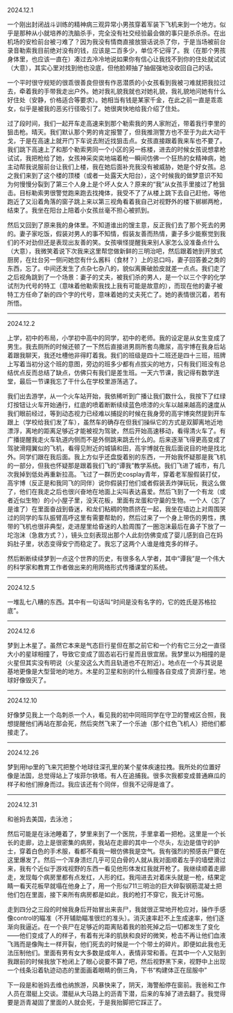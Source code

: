 2024.12.1

一个刚出封闭战斗训练的精神病三观异常小男孩穿着军装下飞机来到一个地方。似乎是那种从小就培养的洗脑杀手，完全没有社交经验最会做的事只是杀杀杀。在出机场的安检前台被刁难了？因为我没有情商直接放狠话说杀了你，于是当场被前台录音勒索我目前绝对没有的钱，应该是二百多少，单位不记得了。我（在那个男孩身体里，也应该一直在）凑过去冷冷地说如果你有信心让我找不到你的住处就试试（大意），其实心里对找到他也没底，但他脸颊抽了抽倔强地没收回自己的话。

一个平时很守规矩的很乖很善良但很有作恶潜质的小女孩看到我被刁难就把我拉过去，牵着我的手带我走出户外。她对我礼貌我就也对她礼貌，我礼貌地问她有什么好住处（安静，价格适合等要求）。她相当有钱是某家千金，在此之前一直是乖乖女，似乎是被我的恶劣行径吸引了。她很爽快地给我介绍了住处。

过了段时间，我们一起开车走高速来到那个勒索我的男人家附近，带着我行李里的狙击枪。晴天。我们默认那个男的肯定报警了，但我推测警方也不至于为此大动干戈，于是在高速上就开门下车说去附近找狙击点。女孩直接跟着我来车也不要了。我们跳下高速上了和那个勒索男同一个小区的另一栋楼，进去的时候女孩说想拿枪试试，我把枪给了她，女孩神采奕奕地端着枪一瞬间仿佛一个狂热的女精神病，她主动帮我说服前台让我们上楼，我在她后面补充我没有被威胁，她是个好女孩。总之我们来到了这个楼的顶楼（或者一处露天大阳台），这个时候我的做梦意识不知为何慢慢分裂到了第三个人身上是个坏人女人？原来的“我”从女孩手里接过了枪狙击。目标勒索男很警觉跑来跑去找掩体，我受不了了从楼上跳下去自己赶他，等他跑近了又沿着角落的窗子跳上来以第三视角看着我自己对视野外的楼下梆梆两枪，结束了。我坐在阳台上陪着小女孩丝毫不担心被抓到。

然后又回到了原来我的身体里。不知道谁出的馊主意，反正我们去了那个死去的男的。妻子家吃饭，假装对男人的事不知情，假装友善而热情，妻子多少能察觉到我们的不对劲但还是表现出友善的笑。女孩嗔怪提醒我来别人家怎么没准备点什么（大意），我微笑着说下次我来这里帮您做新鲜的三明治吧，然后跟着她到开放式厨房，在灶台另一侧问她您有什么酱料（食材？）上的忌口吗，妻子回答姜之类的东西，忘了。中间还发生了点杂七杂八的，貌似离撕破脸皮就差一点点。我们走了之后视角跳到了一个场景：妻子的丈夫，被我们杀的男人，是一个以三个字的化学试剂为代号的特工（意味着他勒索我找上我有可能是故意的），而现在他的妻子被特工方任命了新的四个字的代号，意味着她的丈夫死亡了。她的表情很沉着，若有所悟。

***
2024.12.2

上学，初中的布局，小学初中高中的同学，初中的老师。我的设定是从女生变成了男生。我去厕所的时候还顿了一下然后直接进男厕所套鸟撒尿，高宇博在我身后站着跟我聊天，我还吐槽他非得盯着我。我们的班级是四十二班还是四十三班，班牌上写着当初分这个班的意图，旁边的班多少都有点拔尖的地方，只有我们班没有总结优点反而总结了缺点，仿佛只有我们是差生班。一天六节课，我记得有数学连堂，最后一节课我忘了干什么在学校里游荡逃了。

我们出去游学，从一个火车站开始，我依稀听到广播让我们数什么，我按下了红绿灯按钮让火车开始通行，红底的喷着断断续续蓝色喷漆的火车以越来越高的速度从我们眼前经过，等到动态视力已经难以捕捉的时候在我身旁的高宇博突然提到开车跟上（学校给我们发了车），虽然车的确存在但我们操纵它的方式是双脚离地近地漂浮，离地的距离足够近才能被视为驾驶，然后开始高速移动，看得清火车了。有广播提醒我走火车轨道内侧而不是外侧跳来跳去什么的。后来逐渐飞得更高变成了驾驶滑翔翼似的飞机，看得见附近的城镇和田，高宇博就在我后面说目的地是找北外。同学们跟在我后面。我上方似乎还盘旋着别的东西，一开始我怀疑那是我飞机的一部分，但我也怀疑那是跟着我们飞的“谭我”教学系统。我们飞进了城市，有几次我掉到低处再重新拉高。飞过了一群历史cosplay青年，穿着老军服假装打仗，高宇博（反正是和我同飞的同伴）说你假装打他们或者假装丢炸弹玩玩，我这么做了，他们在我走之后也很兴奋地在地面上尖叫表达喜爱。然后飞到了一个有龙（或者近似生物）的小小屋子里，没天花板，里面有龙蛋和守巢的生物。一个人（忘了是谁了）在里面奋战到昏迷，和龙们粘稠的物质挤在一起，我坐在墙边上对周围哭过的同学的车队振臂高呼这里有需要帮助的，然后过来了一个身上带伤的男性，携带的飞机也很非典型，走进屋里给昏迷的人脸周围了一圈泡沫最后在鼻子下放了一坨泡沫（急救方式？），镜头立刻表现出那个人此刻仿佛变成了婴儿感到自己在妈妈肚子里，状态变得安宁而稳定了。我忘了这两个人谁是维克多的样子。

然后断断续续梦到一点这个世界的历史，有很多名人学者，其中“谭我”是一个伟大的科学家和教育工作者做出来的用网络形式传播课堂的系统。

***
2024.12.5

一堆乱七八糟的东西。其中有一句话叫“时间是没有名字的，它的姓氏是苏格拉底”。

***
2024.12.6

梦到上木星了。虽然它本来是气态巨行星但在那之前它和一个约有它三分之一直径大小的星球相撞了，导致它变成了固态岩石行星而且很宜居。我梦里以为相撞的是火星但其实没有明说（火星没这么大而且轨道也不在附近）。地点在一个与其说是基地更像是大型营地的地方。木星的卫星和别的什么相撞各自变成了资源行星。地球好像毁灭了。

***
2024.12.10

好像梦见我上一个岛刺杀一个人，看见我的初中同班同学在守卫的警戒区合照，我想提醒他们再站在那会死，然后突然飞来了一个乐迪（那个红色飞机人）把他们都接走了。

***
2024.12.26

梦到用hp里的飞来咒把整个地球往深孔里的某个星体疾速拉拽。我所处的位置好像是法国，总觉得站上了埃菲尔铁塔。有人在追捕我。很多次我都变成普通麻瓜的样子和他们擦身而过。我应该还有个同伴，但我不记得是谁了。

***
2024.12.31

和爸妈去美国，去泳池；

然后可能是在泳池睡着了，梦里来到了一个医院，手里拿着一把枪。这里是一个长长的走廊，边上是很密集的病房，我站在走廊的其中一个尽头，左边是值守的护士，穿着白色的手术服，看都不看我一眼仿佛我是空气。我有强烈的预感丧尸要在这里爆发了。然后一个浑身溃烂几乎可见白骨的人就从我对面顺着左手的墙壁滑过来，我有个近似于游戏视野的东西一看见他形体发红我就开枪了。我继续顺着走廊走，发现每个病房里都有点发红，人形的红。我闯进去对着床头就是一枪，结果定睛一看天花板早就塌在他身上了，用一个形似711三明治的巨大碎裂钢筋混凝土把他们包在里面，接下来所有病房都是如此，我的枪打不穿它，我无计可施。

走到四分之三段的时候我身后开始冒出来丧尸，我就很正常地开枪应对，操作手感像control的瞄准（不开辅助瞄准很烂的准头）。消灭速率赶不上生成速率，他们逐渐向我逼近。在一个丧尸在足够近的距离贴着我的脸死掉之后一切都发生了变化——他们变成了人的样子，有着有光泽的肌肤和良好的微笑，枪击不再让他们血液飞溅而是像陶土一样开裂，他们死去的时候是一个个带土的碎片。即便如此我也无法压制他们。里面有男有女大多数是成年人，表情非常和善。在其中一个人又贴到我跟前的时候我放下枪闭上了眼心说要不算了吧，然后视野黑下来，视野中上出现一个线条沿着轨迹动态的里面画着眼睛的倒三角，下书“构建体正在屈服中”

下一段是和爸妈去维也纳旅游，风暴快来了，阴天，海警船停在窗前。我爸和工作人员在潜艇上交谈。潜艇从大马路上的沥青下潜，后来的车掉了进去翻了。我觉得要是沥青凝固了里面的人就会死，于是我抬脚把它踩正了。